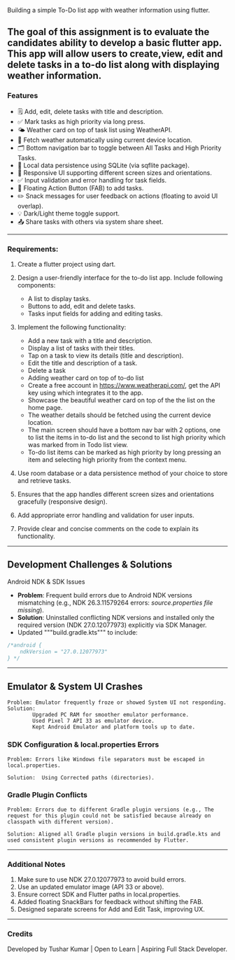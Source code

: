 Building a simple To-Do list app with weather information using flutter.

The goal of this assignment is to evaluate the candidates ability to develop a basic flutter app.
This app will allow users to create,view, edit and delete tasks in a to-do list along with 
displaying weather information.
---

### Features

  - 🗒️ Add, edit, delete tasks with title and description.
  - ✅ Mark tasks as high priority via long press.
  - 🌤️ Weather card on top of task list using WeatherAPI.
  - 📍 Fetch weather automatically using current device location.
  - 🗂️ Bottom navigation bar to toggle between All Tasks and High Priority Tasks.
  - 💾 Local data persistence using SQLite (via sqflite package).
  - 📱 Responsive UI supporting different screen sizes and orientations.
  - ✅ Input validation and error handling for task fields.
  - 🎨 Floating Action Button (FAB) to add tasks.
  - ✏️ Snack messages for user feedback on actions (floating to avoid UI overlap).
  - 💡 Dark/Light theme toggle support.
  - 📤 Share tasks with others via system share sheet.

---

### Requirements:
1.  Create a flutter project using dart.

2. Design a user-friendly interface for the to-do list app. Include following components:
   - A list to display tasks.
   - Buttons to add, edit and delete tasks.
   - Tasks input fields for adding and editing tasks.

3. Implement the following functionality:
   
   - Add a new task with a title and description.
   - Display a list of tasks with their titles.
   - Tap on a task to view its details (title and description).
   - Edit the title and description of a task.
   - Delete a task
   - Adding weather card on top of to-do list
   - Create a free account in https://www.weatherapi.com/, get the API key using which integrates it to the app.
   - Showcase the beautiful weather card on top of the the list on the home page.
   - The weather details should be fetched using the current device location.
   - The main screen should have a bottom nav bar with 2 options, one to list the items in to-do list and the second to list high priority which was marked from in Todo list view.
   - To-do list items can be marked as high priority by long pressing an item and selecting high priority from the context menu.

4. Use room database or a data persistence method of your choice to store and retrieve tasks.

5. Ensures that the app handles different screen sizes and orientations gracefully (responsive design).

6. Add appropriate error handling and validation for user inputs.

7. Provide clear and concise comments on the code to explain its functionality.

---

## Development Challenges & Solutions

Android NDK & SDK Issues

- **Problem**: Frequent build errors due to Android NDK versions mismatching (e.g., NDK 26.3.11579264 errors: *source.properties file missing*).
- **Solution**: Uninstalled conflicting NDK versions and installed only the required version (NDK 27.0.12077973) explicitly via SDK Manager.
- Updated """build.gradle.kts""" to include:
```kotlin
/*android {
    ndkVersion = "27.0.12077973"
} */ 
```

---

## Emulator & System UI Crashes
    Problem: Emulator frequently froze or showed System UI not responding.
    Solution:
            Upgraded PC RAM for smoother emulator performance.
            Used Pixel 7 API 33 as emulator device.
            Kept Android Emulator and platform tools up to date.

### SDK Configuration & local.properties Errors
    Problem: Errors like Windows file separators must be escaped in local.properties.

    Solution:  Using Corrected paths (directories).

### Gradle Plugin Conflicts
    Problem: Errors due to different Gradle plugin versions (e.g., The request for this plugin could not be satisfied because already on classpath with different version).

    Solution: Aligned all Gradle plugin versions in build.gradle.kts and used consistent plugin versions as recommended by Flutter.
---
### Additional Notes

   1. Make sure to use NDK 27.0.12077973 to avoid build errors.
   2. Use an updated emulator image (API 33 or above).
   3. Ensure correct SDK and Flutter paths in local.properties.
   4. Added floating SnackBars for feedback without shifting the FAB.
   5. Designed separate screens for Add and Edit Task, improving UX.

---
### Credits
Developed by Tushar Kumar | Open to Learn | Aspiring Full Stack Developer.
